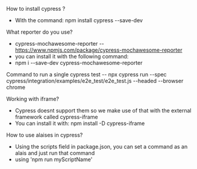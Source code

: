 How to install cypress ?
- With the command: npm install cypress --save-dev 

What reporter do you use?
- cypress-mochawesome-reporter -- https://www.npmjs.com/package/cypress-mochawesome-reporter
- you can install it with the following command: 
- npm i --save-dev cypress-mochawesome-reporter

Command to run a single cypress test
-- npx cypress run --spec cypress/integration/examples/e2e_test/e2e_test.js --headed --browser chrome

Working with iframe?
- Cypress doesnt support them so we make use of that with the external framework called cypress-iframe
- You can install it with: npm install -D cypress-iframe

How to use alaises in cypress?
- Using the scripts field in package.json, you can set a command as an alais and just run that command
- using 'npm run myScriptName'

